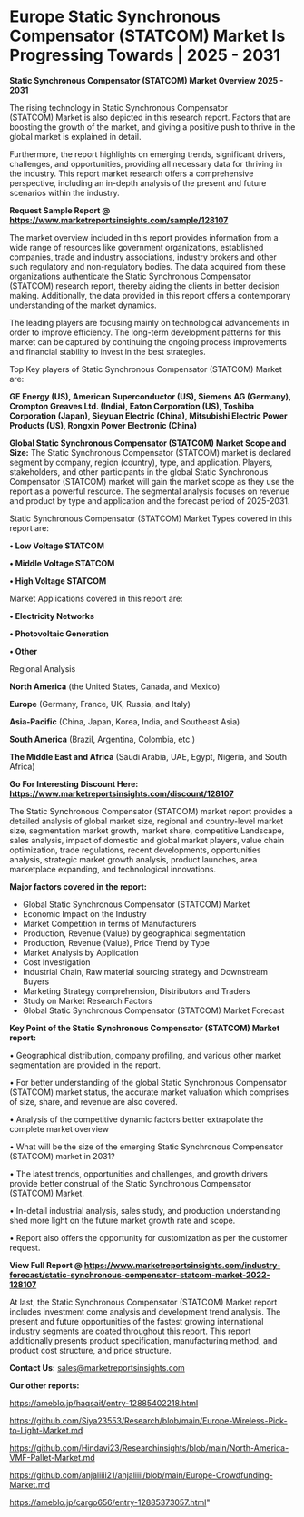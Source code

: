 # Europe Static Synchronous Compensator (STATCOM) Market Is Progressing Towards | 2025 - 2031

<Strong> Static Synchronous Compensator (STATCOM) Market Overview 2025 - 2031</strong>

The rising technology in Static Synchronous Compensator (STATCOM) Market is also depicted in this research report. Factors that are boosting the growth of the market, and giving a positive push to thrive in the global market is explained in detail.

Furthermore, the report highlights on emerging trends, significant drivers, challenges, and opportunities, providing all necessary data for thriving in the industry. This report market research offers a comprehensive perspective, including an in-depth analysis of the present and future scenarios within the industry.

<strong>Request Sample Report @ <a href=https://www.marketreportsinsights.com/sample/128107>https://www.marketreportsinsights.com/sample/128107</a></strong>

The market overview included in this report provides information from a wide range of resources like government organizations, established companies, trade and industry associations, industry brokers and other such regulatory and non-regulatory bodies. The data acquired from these organizations authenticate the Static Synchronous Compensator (STATCOM) research report, thereby aiding the clients in better decision making. Additionally, the data provided in this report offers a contemporary understanding of the market dynamics.

The leading players are focusing mainly on technological advancements in order to improve efficiency. The long-term development patterns for this market can be captured by continuing the ongoing process improvements and financial stability to invest in the best strategies.

Top Key players of Static Synchronous Compensator (STATCOM) Market are:

<strong>GE Energy (US), American Superconductor (US), Siemens AG (Germany), Crompton Greaves Ltd. (India), Eaton Corporation (US), Toshiba Corporation (Japan), Sieyuan Electric (China), Mitsubishi Electric Power Products (US), Rongxin Power Electronic (China)</strong>

<strong><b>Global Static Synchronous Compensator (STATCOM) Market Scope and Size:</b></strong>
The Static Synchronous Compensator (STATCOM) market is declared segment by company, region (country), type, and application. Players, stakeholders, and other participants in the global Static Synchronous Compensator (STATCOM) market will gain the market scope as they use the report as a powerful resource. The segmental analysis focuses on revenue and product by type and application and the forecast period of 2025-2031.

Static Synchronous Compensator (STATCOM) Market Types covered in this report are:

<strong>• Low Voltage STATCOM

• Middle Voltage STATCOM

• High Voltage STATCOM</strong>

Market Applications covered in this report are:

<strong>• Electricity Networks

• Photovoltaic Generation

• Other</strong> 

Regional Analysis

<strong>North America</strong> (the United States, Canada, and Mexico)

<strong>Europe</strong> (Germany, France, UK, Russia, and Italy)

<strong>Asia-Pacific</strong> (China, Japan, Korea, India, and Southeast Asia)

<strong>South America</strong> (Brazil, Argentina, Colombia, etc.)

<strong>The Middle East and Africa</strong> (Saudi Arabia, UAE, Egypt, Nigeria, and South Africa)

<strong>Go For Interesting Discount Here: <a href=https://www.marketreportsinsights.com/discount/128107>https://www.marketreportsinsights.com/discount/128107</a></strong>

The Static Synchronous Compensator (STATCOM) market report provides a detailed analysis of global market size, regional and country-level market size, segmentation market growth, market share, competitive Landscape, sales analysis, impact of domestic and global market players, value chain optimization, trade regulations, recent developments, opportunities analysis, strategic market growth analysis, product launches, area marketplace expanding, and technological innovations.

<strong><b>Major factors covered in the report:</b></strong>
<ul>
  <li>Global Static Synchronous Compensator (STATCOM) Market </li>
  <li>Economic Impact on the Industry</li>
  <li>Market Competition in terms of Manufacturers</li>
  <li>Production, Revenue (Value) by geographical segmentation</li>
  <li>Production, Revenue (Value), Price Trend by Type</li>
  <li>Market Analysis by Application</li>
  <li>Cost Investigation</li>
  <li>Industrial Chain, Raw material sourcing strategy and Downstream Buyers</li>
  <li>Marketing Strategy comprehension, Distributors and Traders</li>
  <li>Study on Market Research Factors</li>
  <li>Global Static Synchronous Compensator (STATCOM) Market Forecast</li>
</ul>

<strong><b>Key Point of the Static Synchronous Compensator (STATCOM) Market report:</b></strong>

• Geographical distribution, company profiling, and various other market segmentation are provided in the report.

• For better understanding of the global Static Synchronous Compensator (STATCOM) market status, the accurate market valuation which comprises of size, share, and revenue are also covered.

• Analysis of the competitive dynamic factors better extrapolate the complete market overview

• What will be the size of the emerging Static Synchronous Compensator (STATCOM) market in 2031?

• The latest trends, opportunities and challenges, and growth drivers provide better construal of the Static Synchronous Compensator (STATCOM) Market.

• In-detail industrial analysis, sales study, and production understanding shed more light on the future market growth rate and scope.

• Report also offers the opportunity for customization as per the customer request.

<strong><b>View Full Report @ <a href=https://www.marketreportsinsights.com/industry-forecast/static-synchronous-compensator-statcom-market-2022-128107>https://www.marketreportsinsights.com/industry-forecast/static-synchronous-compensator-statcom-market-2022-128107</a></b></strong>


At last, the Static Synchronous Compensator (STATCOM) Market report includes investment come analysis and development trend analysis. The present and future opportunities of the fastest growing international industry segments are coated throughout this report. This report additionally presents product specification, manufacturing method, and product cost structure, and price structure.

<strong>Contact Us:</strong>
sales@marketreportsinsights.com

<strong>Our other reports:</strong>

<a href=https://ameblo.jp/haqsaif/entry-12885402218.html>https://ameblo.jp/haqsaif/entry-12885402218.html</a>

<a href=https://github.com/Siya23553/Research/blob/main/Europe-Wireless-Pick-to-Light-Market.md>https://github.com/Siya23553/Research/blob/main/Europe-Wireless-Pick-to-Light-Market.md</a>

<a href=https://github.com/Hindavi23/Researchinsights/blob/main/North-America-VMF-Pallet-Market.md>https://github.com/Hindavi23/Researchinsights/blob/main/North-America-VMF-Pallet-Market.md</a>

<a href=https://github.com/anjaliiii21/anjaliiii/blob/main/Europe-Crowdfunding-Market.md>https://github.com/anjaliiii21/anjaliiii/blob/main/Europe-Crowdfunding-Market.md</a>

<a href=https://ameblo.jp/cargo656/entry-12885373057.html>https://ameblo.jp/cargo656/entry-12885373057.html</a>"
